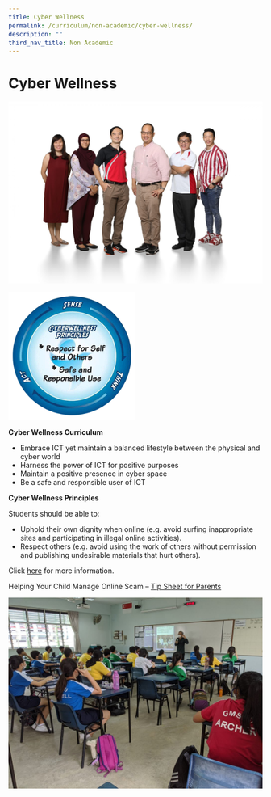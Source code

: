 ```yaml
---
title: Cyber Wellness
permalink: /curriculum/non-academic/cyber-wellness/
description: ""
third_nav_title: Non Academic
---
```

# **Cyber Wellness**

![](/images/Character-Citizenship-Education-1536x1097.jpg)

<img src="/images/sensethinkact.gif" 
     style="width:50%">

**Cyber Wellness Curriculum**

*   Embrace ICT yet maintain a balanced lifestyle between the physical and cyber world
*   Harness the power of ICT for positive purposes
*   Maintain a positive presence in cyber space
*   Be a safe and responsible user of ICT

**Cyber Wellness Principles**

Students should be able to:

*   Uphold their own dignity when online (e.g. avoid surfing inappropriate sites and participating in illegal online activities).
*   Respect others (e.g. avoid using the work of others without permission and publishing undesirable materials that hurt others).

Click [here](http://www.betterinternet.sg/) for more information.

Helping Your Child Manage Online Scam – [Tip Sheet for Parents](/files/Tip-sheet-for-Parents.pdf)

![](/images/CW-01-2020-1024x768.jpg)